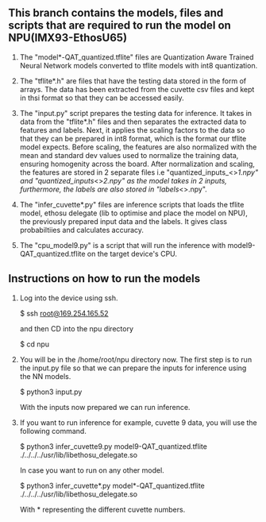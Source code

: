 ## This branch contains the models, files and scripts that are required to run the model on NPU(IMX93-EthosU65)

1. The "model*-QAT_quantized.tflite" files are Quantization Aware Trained Neural Network models converted to tflite models with int8 quantization. 

2. The "tflite*.h" are files that have the testing data stored in the form of arrays. The data has been extracted from the cuvette csv files and kept in thsi format so that they can be accessed easily. 

3. The "input.py" script prepares the testing data for inference. It takes in data from the "tflite*.h" files and then separates the extracted data to features and labels. Next, it applies the scaling factors to the data so that they can be prepared in int8 format, which is the format our tflite model expects. Before scaling, the features are also normalized with the mean and standard dev values used to normalize the training data, ensuring homogenity across the board. After normalization and scaling, the features are stored in 2 separate files i.e "quantized_inputs_<>_1.npy" and "quantized_inputs_<>_2.npy" as the model takes in 2 inputs, furthermore, the labels are also stored in "labels_<>.npy".

4. The "infer_cuvette*.py" files are inference scripts that loads the tflite model, ethosu delegate (lib to optimise and place the model on NPU), the previously prepared input data and the labels. It gives class probabiltiies and calculates accuracy. 

5. The "cpu_model9.py" is a script that will run the inference with model9-QAT_quantized.tflite on the target device's CPU.

## Instructions on how to run the models

1. Log into the device using ssh. 

    $ ssh root@169.254.165.52
   
   and then CD into the npu directory 
     
    $ cd npu 
    
2. You will be in the /home/root/npu directory now. The first step is to run the input.py file so that we can prepare the inputs for inference using the NN models. 

    $ python3 input.py

   With the inputs now prepared we can run inference.
 
3. If you want to run inference for example, cuvette 9 data, you will use the following command.

    $ python3 infer_cuvette9.py model9-QAT_quantized.tflite ./../../../usr/lib/libethosu_delegate.so

   In case you want to run on any other model.

    $ python3 infer_cuvette*.py model*-QAT_quantized.tflite ./../../../usr/lib/libethosu_delegate.so

   With * representing the different cuvette numbers. 